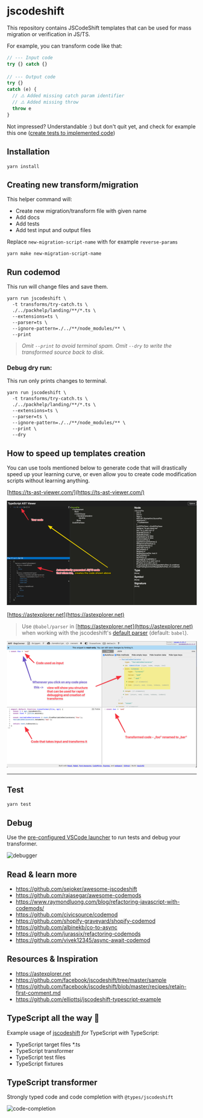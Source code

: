 # jscodeshift

This repository contains JSCodeShift templates that can be used for mass migration or verification in JS/TS.

For example, you can transform code like that:
```js
// --- Input code
try {} catch {}

// --- Output code
try {}
catch (e) {
  // ⚠️ Added missing catch param identifier
  // ⚠️ Added missing throw
  throw e
}
```

Not impressed? Understandable :) but don't quit yet, and check for example this one ([create tests to implemented code](transforms/__docs__/create-jest-tests.md))

## Installation

```shell
yarn install
```

## Creating new transform/migration
This helper command will:
- Create new migration/transform file with given name
- Add docs
- Add tests
- Add test input and output files

Replace `new-migration-script-name` with for example `reverse-params`

```shell
yarn make new-migration-script-name
```

## Run codemod
This run will change files and save them.
```shell
yarn run jscodeshift \
  -t transforms/try-catch.ts \
  ./../packhelp/landing/**/*.ts \
  --extensions=ts \
  --parser=ts \
  --ignore-pattern=./../**/node_modules/** \
  --print
```
> _Omit `--print` to avoid terminal spam._
> _Omit `--dry` to write the transformed source back to disk._


### Debug dry run:
This run only prints changes to terminal.
```shell
yarn run jscodeshift \
  -t transforms/try-catch.ts \
  ./../packhelp/landing/**/*.ts \
  --extensions=ts \
  --parser=ts \
  --ignore-pattern=./../**/node_modules/** \
  --print \
  --dry
```


## How to speed up templates creation
You can use tools mentioned below to generate code that will drastically speed up your learning curve, or even allow you to create code modification scripts without learning anything.

[https://ts-ast-viewer.com/](https://ts-ast-viewer.com/)

![ast explorer](docs/ts-ast-explorer.png)


[https://astexplorer.net](https://astexplorer.net)

> Use `@babel/parser` in [https://astexplorer.net](https://astexplorer.net) when working with the jscodeshift's [default parser](https://github.com/facebook/jscodeshift#usage-cli) (default: `babel`).

![ast explorer](docs/ast-explorer.png)

--------------

## Test
```shell
yarn test
```

## Debug

Use the [pre-configured VSCode launcher](.vscode/launch.json) to run tests and debug your transformer.

![debugger](docs/debugger.gif)

## Read & learn more

- https://github.com/sejoker/awesome-jscodeshift
- https://github.com/rajasegar/awesome-codemods
- https://www.raymondluong.com/blog/refactoring-javascript-with-codemods/
- https://github.com/civicsource/codemod
- https://github.com/shopify-graveyard/shopify-codemod
- https://github.com/albinekb/co-to-async
- https://github.com/jurassix/refactoring-codemods
- https://github.com/vivek12345/async-await-codemod

## Resources & Inspiration

- https://astexplorer.net
- https://github.com/facebook/jscodeshift/tree/master/sample
- https://github.com/facebook/jscodeshift/blob/master/recipes/retain-first-comment.md
- https://github.com/elliottsj/jscodeshift-typescript-example

## TypeScript all the way 🚀

Example usage of [jscodeshift](https://github.com/facebook/jscodeshift) _for_ TypeScript _with_ TypeScript:

- TypeScript target files *.ts
- TypeScript transformer
- TypeScript test files
- TypeScript fixtures

## TypeScript transformer

Strongly typed code and code completion with `@types/jscodeshift`

![code-completion](docs/code-completion.gif)
